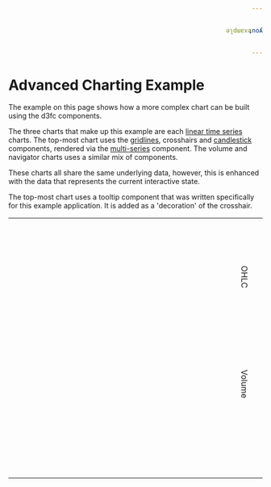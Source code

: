 ```yaml
---
layout: example
---
```

<style>
.main-row>td {
  height: 240px;
}
.volume-row>td {
  height: 160px;
  padding-bottom: 20px;
}
.navigator-row>td {
  height: 80px;
}
.chart {
  width: 640px;
}
svg {
  width: 100%;
  height: 100%;
}
span {
  display:block;
  transform: rotate(90deg);
}


rect.background {
    fill: none;
    stroke: #C0C0C0;
}
.gridlines line {
    stroke: #C0C0C0;
    stroke-width: 0.5px;
}
.candlestick.up rect {
    fill: #fff;
}
.candlestick.down rect {
    fill: #7CB5EC;
}
rect.extent {
    fill: rgba(128, 179, 236, 0.3);
    stroke: #C0C0C0;
    stroke-width: 1px;
}
.line {
    stroke: rgba(128, 179, 236, 1);
    stroke-width: 1px;
}
.area {
    fill: rgba(128, 179, 236, 0.05);
}
.crosshairs .vertical {
    stroke: #C0C0C0;
    stroke-width: 1px;
}
.crosshairs .horizontal {
    display: none;
}
.crosshairs .info {
    font: 10px sans-serif;
}
.crosshairs .info rect {
    fill: rgba(249, 249, 249, 0.85);
    stroke: rgba(124, 181, 236, 1);
    stroke-width: 1px;
}
</style>

<div class="row">
  <div class="col-md-12">
    <h1>Advanced Charting Example</h1>
  </div>
</div>

<div class="row">
  <div class="col-md-4">
    <p>The example on this page shows how a more complex chart can be built using the d3fc components.</p>
    <p>The three charts that make up this example are each <a href="components.html#linearTimeSeries">linear time series</a> charts. The top-most chart uses the <a href="components.html#candlestick">gridlines</a>, crosshairs and <a href="components.html#candlestick">candlestick</a> components, rendered via the <a href="components.html#multi">multi-series</a> component. The volume and navigator charts uses a similar mix of components.</p>
    <p>These charts all share the same underlying data, however, this is enhanced with the data that represents the current interactive state.</p>
    <p>The top-most chart uses a tooltip component that was written specifically for this example application. It is added as a 'decoration' of the crosshair.</p>
  </div>
  <div class="col-md-8">
    <table id="low-barrel">
      <tr class="main-row">
        <td class="chart">
          <svg class="main"></svg>
        </td>
        <td>
          <span>OHLC</span>
        </td>
      </tr>
      <tr class="volume-row">
        <td class="chart">
          <svg class="volume"></svg>
        </td>
        <td>
          <span>Volume</span>
        </td>
      </tr>
      <tr class="navigator-row">
        <td class="chart">
          <svg class="navigator"></svg>
        </td>
        <td></td>
      </tr>
    </table>
  </div>
</div>


<script type="text/javascript">
(function(d3, fc) {
    'use strict';

    // Assigning to fc is nasty but there's not a lot of choice I don't think...
    fc.tooltip = function() {

        var formatters = {
            date: d3.time.format('%A, %b %e, %Y'),
            price: d3.format('.2f'),
            volume: d3.format('0,5p')
        };

        function format(type, value) {
            return formatters[type](value);
        }

        var items = [
            function(d) { return format('date', d.date); },
            function(d) { return 'Open: ' + format('price', d.open); },
            function(d) { return 'High: ' + format('price', d.high); },
            function(d) { return 'Low: ' + format('price', d.low); },
            function(d) { return 'Close: ' + format('price', d.close); },
            function(d) { return 'Volume: ' + format('volume', d.volume); }
        ];

        var tooltip = function(selection) {

            var container = selection.enter()
                .append('g')
                .attr('class', 'info');

            container.append('rect')
                .attr({
                    width: 130,
                    height: 76,
                    fill: 'white'
                });

            container.append('text');

            container = selection.select('g.info')
                .attr('transform', function(d) {
                    var dx = Number(d.x);
                    var x = dx < 150 ? dx + 10 : dx - 150 + 10;
                    return 'translate(' + x + ',' + 10 + ')';
                });

            var tspan = container.select('text')
                .selectAll('tspan')
                .data(items);

            tspan.enter()
                .append('tspan')
                .attr('x', 4)
                .attr('dy', 12);

            tspan.text(function(d) {
                return d(container.datum().datum);
            });
        };

        return tooltip;
    };

})(d3, fc);

(function(d3, fc) {
    'use strict';

    var dataGenerator = fc.data.random.financial()
        .startDate(new Date(2014, 1, 1));

    var container = d3.select('#low-barrel')
        .datum(dataGenerator(250));

    function mainChart(selection) {

        var data = selection.datum();

        var gridlines = fc.annotation.gridline()
            .yTicks(3);

        var candlestick = fc.series.candlestick();

        var crosshairs = fc.tool.crosshair()
            .decorate(fc.tooltip())
            .snap(fc.util.seriesPointSnap(candlestick, data))
            .on('trackingmove.link', render);

        var multi = fc.series.multi()
            .series([gridlines, candlestick, crosshairs])
            .mapping(function(series) {
                switch (series) {
                    case crosshairs:
                        return data.crosshairs;
                    default:
                        return data;
                }
            });

        var chart = fc.chart.linearTimeSeries()
            .xDomain(data.dateDomain)
            .xTicks(0)
            .yDomain(fc.util.extent(data, ['high', 'low']))
            .yNice()
            .yTicks(3)
            .plotArea(multi);

        selection.call(chart);

        var zoom = d3.behavior.zoom()
            .x(chart.xScale())
            .on('zoom', function() {
                data.dateDomain[0] = chart.xDomain()[0];
                data.dateDomain[1] = chart.xDomain()[1];
                render();
            });

        selection.call(zoom);
    }

    function volumeChart(selection) {

        var data = selection.datum();

        var gridlines = fc.annotation.gridline()
            .yTicks(2);

        var bar = fc.series.bar()
            .yValue(function(d) { return d.volume; });

        var crosshairs = fc.tool.crosshair()
            .snap(fc.util.seriesPointSnap(bar, data))
            .on('trackingmove.link', render);

        var volumeExtent = fc.util.extent(data, 'volume');

        var multi = fc.series.multi()
            .series([gridlines, bar, crosshairs])
            .mapping(function(series) {
                switch (series) {
                    case crosshairs:
                        return data.crosshairs;
                    default:
                        return data;
                }
            });

        var chart = fc.chart.linearTimeSeries()
            .xDomain(data.dateDomain)
            .yDomain(volumeExtent)
            .yNice()
            .yTicks(2)
            .plotArea(multi);

        selection.call(chart);
    }

    function navigatorChart(selection) {

        var data = selection.datum();

        var yDomain = fc.util.extent(data, 'close');

        var chart = fc.chart.linearTimeSeries()
            .xDomain(fc.util.extent(data, 'date'))
            .yDomain(yDomain)
            .yNice()
            .xTicks(3)
            .yTicks(0);

        var gridlines = fc.annotation.gridline()
            .xTicks(3)
            .yTicks(0);

        var line = fc.series.line();

        var area = fc.series.area()
            .y0Value(yDomain[0]);

        var brush = d3.svg.brush()
            .on('brush', function() {
                var domain = [brush.extent()[0][0], brush.extent()[1][0]];
                // Scales with a domain delta of 0 === NaN
                if (domain[0] - domain[1] !== 0) {
                    data.dateDomain = domain;
                    render();
                }
            });

        var multi = fc.series.multi()
            .series([gridlines, line, area, brush])
            .mapping(function(series) {
                // Need to set the extent AFTER the scales
                // are set AND their ranges defined
                if (series === brush) {
                    brush.extent([
                        [data.dateDomain[0], chart.yDomain()[0]],
                        [data.dateDomain[1], chart.yDomain()[1]]
                    ]);
                }
                return data;
            });

        chart.plotArea(multi);

        selection.call(chart);
    }

    function render() {
        var data = container.datum();

        // Enhance data with interactive state
        if (data.crosshairs == null) {
            data.crosshairs = [];
        }
        if (data.dateDomain == null) {
            var maxDate = fc.util.extent(container.datum(), 'date')[1];
            var dateScale = d3.time.scale()
                .domain([maxDate - 50 * 24 * 60 * 60 * 1000, maxDate])
                .nice();
            data.dateDomain = dateScale.domain();
        }

        // Calculate visible data for main/volume charts
        var bisector = d3.bisector(function(d) { return d.date; });
        var visibleData = data.slice(
            // Pad and clamp the bisector values to ensure extents can be calculated
            Math.max(0, bisector.left(data, data.dateDomain[0]) - 1),
            Math.min(bisector.right(data, data.dateDomain[1]) + 1, data.length)
        );
        visibleData.dateDomain = data.dateDomain;
        visibleData.crosshairs = data.crosshairs;

        container.select('svg.main')
            .datum(visibleData)
            .call(mainChart);

        container.select('svg.volume')
            .datum(visibleData)
            .call(volumeChart);

        container.select('svg.navigator')
            .call(navigatorChart);
    }

    render();

})(d3, fc);

</script>

